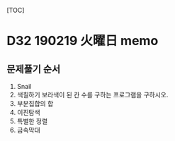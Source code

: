 [TOC]



# D32 190219 火曜日 memo

## 문제풀기 순서

1. Snail
2. 색칠하기
   보라색이 된 칸 수를 구하는 프로그램을 구하시오.
3. 부분집합의 합
4. 이진탐색
5. 특별한 정렬
6. 금속막대

